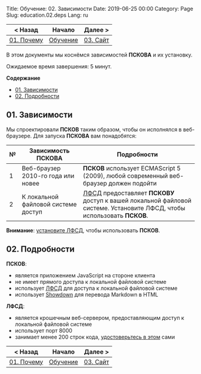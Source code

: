 Title: Обучение: 02. Зависимости
Date: 2019-06-25 00:00
Category: Page
Slug: education.02.deps
Lang: ru

| < Назад | Начало | Далее > |
|---|---|---|
| [01. Почему][prev] | [Обучение][index] | [03. Сайт][next] |

</div><div class="contents">

В этом документы мы коснёмся зависимостей **ПСКОВА** и их установку.

Ожидаемое время завершения: 5 минут.

**Содержание**

* [01. Зависимости](#deps)
* [02. Подробности](#details)

<a name="deps"/>

## 01. Зависимости

Мы спроектировали **ПСКОВ** таким образом, чтобы он исполнялся в веб-браузере. Для запуска **ПСКОВА** вам понадобятся:

| № | Зависимость ПСКОВА | Подробности |
|---|---|---|
| 1 | Веб-браузер 2010-го года или новее | **ПСКОВ** использует ECMAScript 5 (2009), любой современный веб-браузер должен подойти |
| 2 | К локальной файловой системе доступ | [ЛФСД][lfsa] предоставляет **ПСКОВУ** доступ к вашей локальной файловой системе. Установите ЛФСД, чтобы использовать **ПСКОВ**. |

**Внимание**: [установите ЛФСД][lfsa], чтобы использовать **ПСКОВ**.

<a name="details"/>

## 02. Подробности

**ПСКОВ**:

* является приложением JavaScript на стороне клиента
* не имеет прямого доступа к локальной файловой системе
* использует [ЛФСД][lfsa] для доступа к локальной файловой системе
* использует [Showdown][showdown] для перевода Markdown в HTML

**ЛФСД**:

* является крошечным веб-сервером, предоставляющим доступ к локальной файловой системе
* использует порт 8000
* занимает менее 200 строк кода, [удостоверьтесь в этом][lfsa-src] сами

</div><div class="contents">

| < Назад | Начало | Далее > |
|---|---|---|
| [01. Почему][prev] | [Обучение][index] | [03. Сайт][next] |

[index]: education.html
[prev]: education.01.why.html
[next]: education.03.site.html

[lfsa]: http://opengamestudio.org/lfsa/ru
[lfsa-src]: https://bitbucket.org/ogstudio/lfsa/src/default/lfsa_1.0.0.py
[showdown]: https://github.com/showdownjs/showdown

